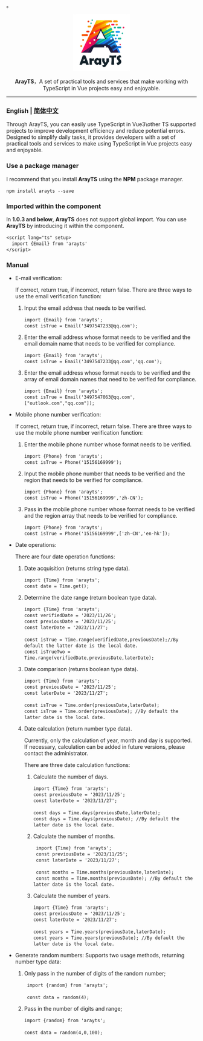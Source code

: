 。<p align="center"><img src="https://github.com/Reset-Sheep/ArayTS/blob/img/logo.jpg" alt="arayts" width="150" /></p>

<P align="center"><b>ArayTS</b>，A set of practical tools and services that make working with TypeScript in Vue projects easy and enjoyable.</P>
<hr />

### English | [简体中文](https://github.com/Kuingsmile/PicList/blob/dev/README.md)

 Through ArayTS, you can easily use TypeScript in Vue3\other TS supported projects to improve development efficiency and reduce potential errors. Designed to simplify daily tasks, it provides developers with a set of practical tools and services to make using TypeScript in Vue projects easy and enjoyable.

### Use a package manager
I recommend that you install **ArayTS** using the **NPM** package manager.
```
npm install arayts --save
```
### Imported within the component
In **1.0.3 and below**, **ArayTS** does not support global import. You can use **ArayTS** by introducing it within the component.
```
<script lang="ts" setup>
  import {Email} from 'arayts'
</script>
```
### Manual
- E-mail verification:

    If correct, return true, if incorrect, return false.
    There are three ways to use the email verification function:
    1. Input the email address that needs to be verified.
        ```
        import {Email} from 'arayts';
        const isTrue = Email('3497547233@qq.com');
        ```
    2. Enter the email address whose format needs to be verified and the email domain name that needs to be verified for compliance.
        ```
        import {Email} from 'arayts';
        const isTrue = Email('3497547233@qq.com','qq.com');
        ```
    3. Enter the email address whose format needs to be verified and the array of email domain names that need to be verified for compliance.
        ```
        import {Email} from 'arayts';
        const isTrue = Email('3497547063@qq.com',["outlook.com","qq.com"]);
        ```
- Mobile phone number verification:

    If correct, return true, if incorrect, return false.
    There are three ways to use the mobile phone number verification function:
    1. Enter the mobile phone number whose format needs to be verified.
        ```
        import {Phone} from 'arayts';
        const isTrue = Phone('15156169999');
        ```
    2. Input the mobile phone number that needs to be verified and the region that needs to be verified for compliance.
        ```
        import {Phone} from 'arayts';
        const isTrue = Phone('15156169999','zh-CN');
        ```
    3. Pass in the mobile phone number whose format needs to be verified and the region array that needs to be verified for compliance.
        ```
        import {Phone} from 'arayts';
        const isTrue = Phone('15156169999',['zh-CN','en-hk']);
        ```

- Date operations:

    There are four date operation functions:
    1. Date acquisition (returns string type data).
        ```
        import {Time} from 'arayts';
        const date = Time.get();
        ```
    2. Determine the date range (return boolean type data).
        ```
        import {Time} from 'arayts';
        const verifiedDate = '2023/11/26';
        const previousDate = '2023/11/25';
        const laterDate = '2023/11/27';
        
        const isTrue = Time.range(verifiedDate,previousDate);//By default the latter date is the local date.
        const isTrueTwo = Time.range(verifiedDate,previousDate,laterDate);
        ```
    3. Date comparison (returns boolean type data).
        ```
        import {Time} from 'arayts';
        const previousDate = '2023/11/25';
        const laterDate = '2023/11/27';
            
        const isTrue = Time.order(previousDate,laterDate);
        const isTrue = Time.order(previousDate); //By default the latter date is the local date.
        ```
    4. Date calculation (return number type data).


        Currently, only the calculation of year, month and day is supported. If necessary, calculation can be added in future versions, please contact the administrator.
        
        There are three date calculation functions:
        1. Calculate the number of days.
            ```
            import {Time} from 'arayts';
            const previousDate = '2023/11/25';
            const laterDate = '2023/11/27';
            
            const days = Time.days(previousDate,laterDate);
            const days = Time.days(previousDate); //By default the latter date is the local date.
            ```
        2. Calculate the number of months.
           ```
            import {Time} from 'arayts';
            const previousDate = '2023/11/25';
            const laterDate = '2023/11/27';
            
            const months = Time.months(previousDate,laterDate);
            const months = Time.months(previousDate); //By default the latter date is the local date.
            ```
        3. Calculate the number of years.
             ```
            import {Time} from 'arayts';
            const previousDate = '2023/11/25';
            const laterDate = '2023/11/27';
            
            const years = Time.years(previousDate,laterDate);
            const years = Time.years(previousDate); //By default the latter date is the local date.
            ```
- Generate random numbers:
    Supports two usage methods, returning number type data:
    1. Only pass in the number of digits of the random number;

        ```
         import {random} from 'arayts';
            
         const data = random(4);
        ```
    2. Pass in the number of digits and range;

        ```
        import {random} from 'arayts';
            
        const data = random(4,0,100);
        ```

